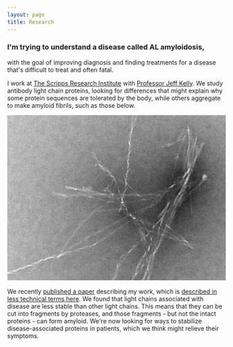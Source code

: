```yaml
---
layout: page
title: Research
---
```


### I'm trying to understand a disease called AL amyloidosis, 
with the goal of improving diagnosis and finding treatments 
for a disease that's difficult to treat and often fatal.

I work at [The Scripps Research Institute](https://www.scripps.edu) with 
[Professor Jeff Kelly](https://www.scripps.edu/kelly/). We study antibody 
light chain proteins, looking for differences that might explain why some 
protein sequences are tolerated by the body, while others aggregate 
to make amyloid fibrils, such as those below.

![Amyloid fibrils](/assets/amyloid.jpg)

We recently [published a paper](https://www.sciencedirect.com/science/article/pii/S0022283616303400) 
describing my work, which is [described in less technical terms here](../research/light_chain_dimers).
 We found that light chains associated with disease 
are less stable than other light chains. This means that they can be cut 
into fragments by proteases, and those fragments - but not the intact 
proteins - can form amyloid. We're now looking for ways to stabilize 
disease-associated proteins in patients, which we think might relieve 
their symptoms.
